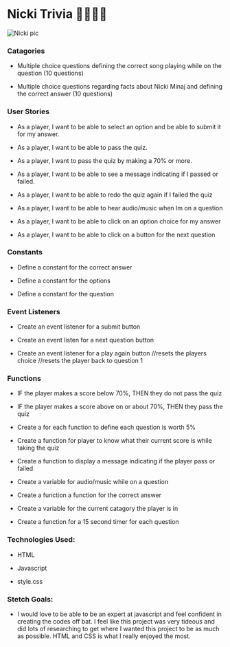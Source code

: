 # Nicki Trivia 🎀🦄👑💕

![Nicki pic](https://i.etsystatic.com/37227066/r/il/bb615c/5410001018/il_fullxfull.5410001018_5ucw.jpg)

### Catagories

* Multiple choice questions defining the correct song playing while on the question (10 questions)

* Multiple choice questions regarding facts about Nicki Minaj and defining the correct answer (10 questions)

### User Stories

* As a player, I want to be able to select an option and be able to submit it for my answer.

* As a player, I want to be able to pass the quiz.

* As a player, I want to pass the quiz by making a 70% or more.

* As a player, I want to be able to see a message indicating if I passed or failed.

* As a player, I want to be able to redo the quiz again if I failed the quiz

* As a player, I want to be able to hear audio/music when Im on a question

* As a player, I want to be able to click on an option choice for my answer

* As a player, I want to be able to click on a button for the next question

### Constants

* Define a constant for the correct answer

* Define a constant for the options

* Define a constant for the question

### Event Listeners

* Create an event listener for a submit button

* Create an event listen for a next question button

* Create an event listener for a play again button
//resets the players choice
//resets the player back to question 1

### Functions

* IF the player makes a score below 70%, THEN they do not pass the quiz

* IF the player makes a score above on or about 70%, THEN they pass the quiz

* Create a for each function to define each question is worth 5%

* Create a function for player to know what their current score is while taking the quiz

* Create a function to display a message indicating if the player pass or failed

* Create a variable for audio/music while on a question

* Create a function a function for the correct answer

* Create a variable for the current catagory the player is in

* Create a function for a 15 second timer for each question

### Technologies Used:

* HTML

* Javascript

* style.css

### Stetch Goals:

* I would love to be able to be an expert at javascript and feel confident in creating the codes off bat. I feel like this project was very tideous and did lots of researching to get where I wanted this project to be as much as possible. HTML and CSS is what I really enjoyed the most.